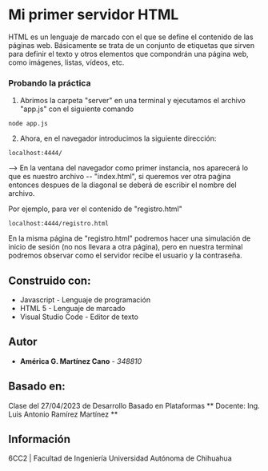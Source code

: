 # Mi primer servidor HTML

HTML es un lenguaje de marcado con el que se define el contenido de las páginas web. Básicamente se trata de un conjunto de etiquetas que sirven para definir el texto y otros elementos que compondrán una página web, como imágenes, listas, vídeos, etc. 

### Probando la práctica

1. Abrimos la carpeta "server" en una terminal y ejecutamos el archivo "app.js" con el siguiente comando

```
node app.js
```

2. Ahora, en el navegador introducimos la siguiente dirección:

```
localhost:4444/
```
--> En la ventana del navegador como primer instancia, nos aparecerá lo que es nuestro archivo --
"index.html", si queremos ver otra paǵina entonces despues de la diagonal se deberá de escribir el nombre del archivo.

Por ejemplo, para ver el contenido de "registro.html"
    
```
localhost:4444/registro.html
```
 En la misma página de "registro.html" podremos hacer una simulación de inicio de sesión (no nos llevara a otra página), pero en nuestra terminal podremos observar como el servidor recibe el usuario y la contraseña.

## Construido con:

* Javascript - Lenguaje de programación
* HTML 5 - Lenguaje de marcado
* Visual Studio Code - Editor de texto

## Autor

* **América G. Martínez Cano** - *348810* 

## Basado en:

Clase del 27/04/2023 de Desarrollo Basado en Plataformas
** Docente: Ing. Luis Antonio Ramírez Martínez **

## Información

6CC2 | Facultad de Ingeniería
Universidad Autónoma de Chihuahua
